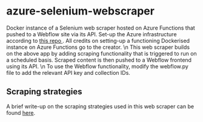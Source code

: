 # azure-selenium-webscraper
Docker instance of a Selenium web scraper hosted on Azure Functions that pushed to a Webflow site via its API.
Set-up the Azure infrastructure according to <a href="https://github.com/rebremer/azure-function-selenium"> this repo </a>. All credits on setting-up a functioning Dockerised instance on Azure Functions go to the creator.
\n
This web scraper builds on the above app by adding scraping functionality that is triggered to run on a scheduled basis. Scraped content is then pushed to a Webflow frontend using its API.
\n
To use the Webflow functionality, modify the webflow.py file to add the relevant API key and collection IDs.

## Scraping strategies
A brief write-up on the scraping strategies used in this web scraper can be found <a href="https://shawntcytan.medium.com/web-scraping-strategies-for-selenium-python-dbca1ae81bd0">here</a>.
